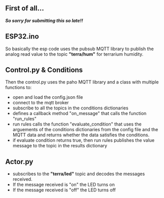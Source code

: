 ## First of all...
***So sorry for submitting this so late!!***
## ESP32.ino
So basically the esp code uses the pubsub MQTT library to publish the analog read value to the topic **"terra/hum"** for terrarium humidity. 
## Control.py & Conditions
Then the control.py uses the paho MQTT library and a class with multiple functions to:
- open and load the config.json file
- connect to the mqtt broker
- subscribe to all the topics in the conditions dictionaries
- defines a callback method "on_message" that calls the function "run_rules"
- run rules calls the function "evaluate_condition" that uses the arguements of the conditions dictionaries from the config file and the MQTT data and returns whether the data satisfies the conditions.
- if evaluate condition returns true, then run rules publishes the value message to the topic in the results dictionary 
## Actor.py
- subscribes to the **"terra/led"** topic and decodes the messages received.
- If the message received is "on" the LED turns on
- If the message received is "off" the LED turns off
